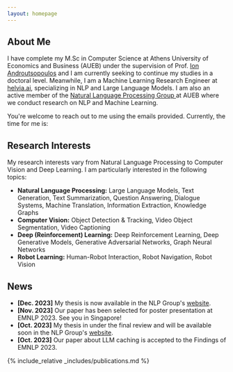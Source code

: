 ```yaml
---
layout: homepage
---
```


## About Me

I have complete my M.Sc in Computer Science at Athens University of Economics and
Business (AUEB) under the supervision of Prof. [Ion Androutsopoulos](https://www2.aueb.gr/users/ion/) and I am currently seeking to continue my studies in a doctoral level. Meanwhile, I am a Machine Learning Research Engineer at [helvia.ai](https://helvia.ai/), specializing in NLP and Large Language Models. I am also an active member of the <a href="http://nlp.cs.aueb.gr/" target="_blank"> Natural Language Processing Group </a> at AUEB where we conduct research on NLP and Machine Learning.

You're welcome to reach out to me using the emails provided.
Currently, the time for me is: <span id="current-time"></span>

<script>
  setInterval(() => {
    const now = new Date();
    const options = { hour: '2-digit', minute: '2-digit' ,timeZone: 'Europe/Athens'};
    document.getElementById('current-time').textContent = now.toLocaleTimeString([], options);
  }, 1000);
</script>



## Research Interests

My research interests vary from Natural Language Processing to Computer Vision and Deep Learning. I am particularly interested in the following topics:

- **Natural Language Processing:** Large Language Models, Text Generation, Text Summarization, Question Answering, Dialogue Systems, Machine Translation, Information Extraction, Knowledge Graphs
- **Computer Vision:** Object Detection & Tracking, Video Object Segmentation, Video Captioning
- **Deep (Reinforcement) Learning:** Deep Reinforcement Learning, Deep Generative Models, Generative Adversarial Networks, Graph Neural Networks
- **Robot Learning:** Human-Robot Interaction, Robot Navigation, Robot Vision


## News

- **[Dec. 2023]** My thesis is now available in the NLP Group's [website](http://nlp.cs.aueb.gr/theses.html).
- **[Nov. 2023]** Our paper has been selected for poster presentation at EMNLP 2023. See you in Singapore!
- **[Oct. 2023]** My thesis in under the final review and will be available soon in the NLP Group's [website](http://nlp.cs.aueb.gr/theses.html).
- **[Oct. 2023]** Our paper about LLM caching is accepted to the Findings of EMNLP 2023.

{% include_relative _includes/publications.md %}

<!-- {% include_relative _includes/services.md %} -->
